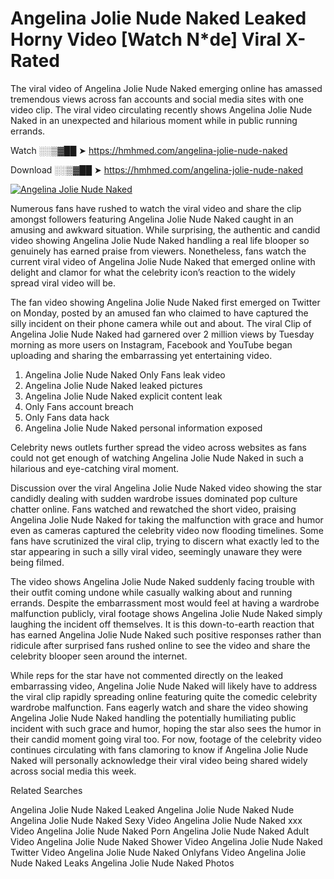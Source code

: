 ﻿# Angelina Jolie Nude Naked Leaked Horny Video [Watch N*de] Viral X-Rated

The viral video of ﻿Angelina Jolie Nude Naked emerging online has amassed tremendous views across fan accounts and social media sites with one video clip. The viral video circulating recently shows ﻿Angelina Jolie Nude Naked in an unexpected and hilarious moment while in public running errands. 

Watch ░░▒▓██ ➤ https://hmhmed.com/angelina-jolie-nude-naked

Download ░░▒▓██ ➤ https://hmhmed.com/angelina-jolie-nude-naked

[![Angelina Jolie Nude Naked](https://i.imgur.com/dJHk4Zq.gif)](https://hmhmed.com/angelina-jolie-nude-naked)

Numerous fans have rushed to watch the viral video and share the clip amongst followers featuring ﻿Angelina Jolie Nude Naked caught in an amusing and awkward situation. While surprising, the authentic and candid video showing ﻿Angelina Jolie Nude Naked handling a real life blooper so genuinely has earned praise from viewers. Nonetheless, fans watch the current viral video of ﻿Angelina Jolie Nude Naked that emerged online with delight and clamor for what the celebrity icon’s reaction to the widely spread viral video will be.

The fan video showing ﻿Angelina Jolie Nude Naked first emerged on Twitter on Monday, posted by an amused fan who claimed to have captured the silly incident on their phone camera while out and about. The viral Clip of ﻿Angelina Jolie Nude Naked had garnered over 2 million views by Tuesday morning as more users on Instagram, Facebook and YouTube began uploading and sharing the embarrassing yet entertaining video. 

1. ﻿Angelina Jolie Nude Naked Only Fans leak video
2. ﻿Angelina Jolie Nude Naked leaked pictures
3. ﻿Angelina Jolie Nude Naked explicit content leak
4. Only Fans account breach
5. Only Fans data hack
6. ﻿Angelina Jolie Nude Naked personal information exposed

Celebrity news outlets further spread the video across websites as fans could not get enough of watching ﻿Angelina Jolie Nude Naked in such a hilarious and eye-catching viral moment. 

Discussion over the viral ﻿Angelina Jolie Nude Naked video showing the star candidly dealing with sudden wardrobe issues dominated pop culture chatter online. Fans watched and rewatched the short video, praising ﻿Angelina Jolie Nude Naked for taking the malfunction with grace and humor even as cameras captured the celebrity video now flooding timelines. Some fans have scrutinized the viral clip, trying to discern what exactly led to the star appearing in such a silly viral video, seemingly unaware they were being filmed.

The video shows ﻿Angelina Jolie Nude Naked suddenly facing trouble with their outfit coming undone while casually walking about and running errands. Despite the embarrassment most would feel at having a wardrobe malfunction publicly, viral footage shows ﻿Angelina Jolie Nude Naked simply laughing the incident off themselves. It is this down-to-earth reaction that has earned ﻿Angelina Jolie Nude Naked such positive responses rather than ridicule after surprised fans rushed online to see the video and share the celebrity blooper seen around the internet.  

While reps for the star have not commented directly on the leaked embarrassing video, ﻿Angelina Jolie Nude Naked will likely have to address the viral clip rapidly spreading online featuring quite the comedic celebrity wardrobe malfunction. Fans eagerly watch and share the video showing ﻿Angelina Jolie Nude Naked handling the potentially humiliating public incident with such grace and humor, hoping the star also sees the humor in their candid moment going viral too. For now, footage of the celebrity video continues circulating with fans clamoring to know if ﻿Angelina Jolie Nude Naked will personally acknowledge their viral video being shared widely across social media this week.

Related Searches

﻿Angelina Jolie Nude Naked Leaked
﻿Angelina Jolie Nude Naked Nude
﻿Angelina Jolie Nude Naked Sexy Video
﻿Angelina Jolie Nude Naked xxx Video
﻿Angelina Jolie Nude Naked Porn
﻿Angelina Jolie Nude Naked Adult Video
﻿Angelina Jolie Nude Naked Shower Video
﻿Angelina Jolie Nude Naked Twitter Video
﻿Angelina Jolie Nude Naked Onlyfans Video
﻿Angelina Jolie Nude Naked Leaks
﻿Angelina Jolie Nude Naked Photos